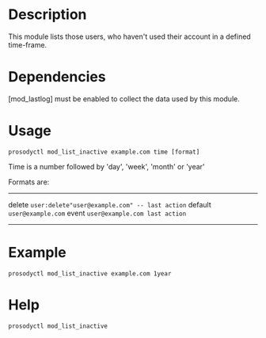Description
===========

This module lists those users, who haven't used their account in a
defined time-frame.

Dependencies
============

[mod_lastlog] must be enabled to collect the data used by this module.

Usage
=====

    prosodyctl mod_list_inactive example.com time [format]

Time is a number followed by 'day', 'week', 'month' or 'year'

Formats are:

  --------- ------------------------------------------------
  delete    `user:delete"user@example.com" -- last action`
  default   `user@example.com`
  event     `user@example.com last action`
  --------- ------------------------------------------------

Example
=======

    prosodyctl mod_list_inactive example.com 1year

Help
====

    prosodyctl mod_list_inactive
